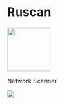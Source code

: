 # Ruscan

<img src="https://github.com/thewh1teagle/Ruscan/assets/61390950/5f1e6b98-b42e-4cbf-a1ce-0a0031566db3" width="100px" height="100px">


Network Scanner 


<img src="https://github.com/thewh1teagle/Ruscan/assets/61390950/a744aee1-cf1b-4169-b7d9-d77ff2d94b51">
